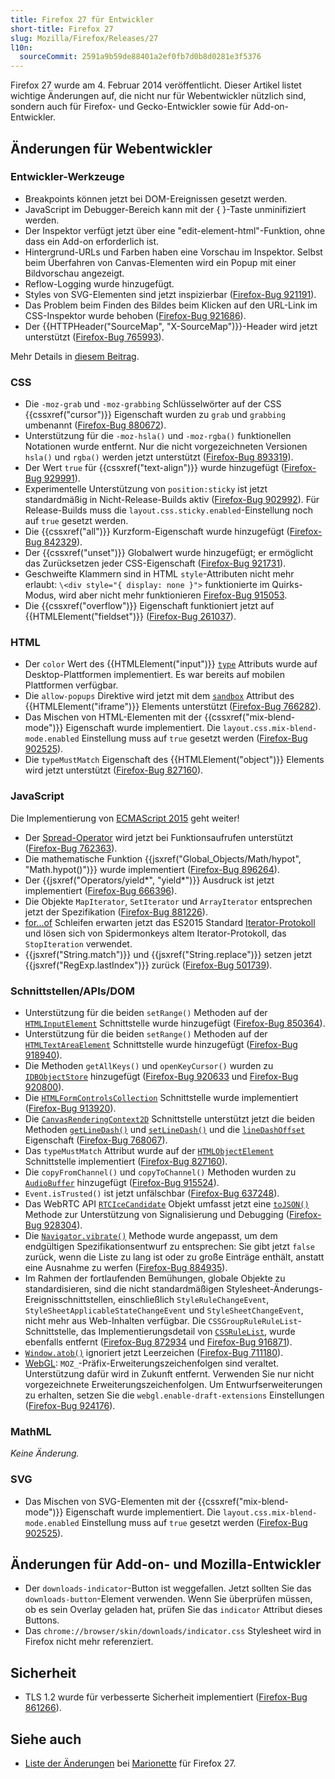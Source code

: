 ```yaml
---
title: Firefox 27 für Entwickler
short-title: Firefox 27
slug: Mozilla/Firefox/Releases/27
l10n:
  sourceCommit: 2591a9b59de88401a2ef0fb7d0b8d0281e3f5376
---
```


Firefox 27 wurde am 4. Februar 2014 veröffentlicht. Dieser Artikel listet wichtige Änderungen auf, die nicht nur für Webentwickler nützlich sind, sondern auch für Firefox- und Gecko-Entwickler sowie für Add-on-Entwickler.

## Änderungen für Webentwickler

### Entwickler-Werkzeuge

- Breakpoints können jetzt bei DOM-Ereignissen gesetzt werden.
- JavaScript im Debugger-Bereich kann mit der { }-Taste unminifiziert werden.
- Der Inspektor verfügt jetzt über eine "edit-element-html"-Funktion, ohne dass ein Add-on erforderlich ist.
- Hintergrund-URLs und Farben haben eine Vorschau im Inspektor. Selbst beim Überfahren von Canvas-Elementen wird ein Popup mit einer Bildvorschau angezeigt.
- Reflow-Logging wurde hinzugefügt.
- Styles von SVG-Elementen sind jetzt inspizierbar ([Firefox-Bug 921191](https://bugzil.la/921191)).
- Das Problem beim Finden des Bildes beim Klicken auf den URL-Link im CSS-Inspektor wurde behoben ([Firefox-Bug 921686](https://bugzil.la/921686)).
- Der {{HTTPHeader("SourceMap", "X-SourceMap")}}-Header wird jetzt unterstützt ([Firefox-Bug 765993](https://bugzil.la/765993)).

Mehr Details in [diesem Beitrag](https://hacks.mozilla.org/2013/11/firefox-developer-tools-episode-27-edit-as-html-codemirror-more/).

### CSS

- Die `-moz-grab` und `-moz-grabbing` Schlüsselwörter auf der CSS {{cssxref("cursor")}} Eigenschaft wurden zu `grab` und `grabbing` umbenannt ([Firefox-Bug 880672](https://bugzil.la/880672)).
- Unterstützung für die `-moz-hsla()` und `-moz-rgba()` funktionellen Notationen wurde entfernt. Nur die nicht vorgezeichneten Versionen `hsla()` und `rgba()` werden jetzt unterstützt ([Firefox-Bug 893319](https://bugzil.la/893319)).
- Der Wert `true` für {{cssxref("text-align")}} wurde hinzugefügt ([Firefox-Bug 929991](https://bugzil.la/929991)).
- Experimentelle Unterstützung von `position:sticky` ist jetzt standardmäßig in Nicht-Release-Builds aktiv ([Firefox-Bug 902992](https://bugzil.la/902992)). Für Release-Builds muss die `layout.css.sticky.enabled`-Einstellung noch auf `true` gesetzt werden.
- Die {{cssxref("all")}} Kurzform-Eigenschaft wurde hinzugefügt ([Firefox-Bug 842329](https://bugzil.la/842329)).
- Der {{cssxref("unset")}} Globalwert wurde hinzugefügt; er ermöglicht das Zurücksetzen jeder CSS-Eigenschaft ([Firefox-Bug 921731](https://bugzil.la/921731)).
- Geschweifte Klammern sind in HTML `style`-Attributen nicht mehr erlaubt: `\<div style="{ display: none }">` funktionierte im Quirks-Modus, wird aber nicht mehr funktionieren [Firefox-Bug 915053](https://bugzil.la/915053).
- Die {{cssxref("overflow")}} Eigenschaft funktioniert jetzt auf {{HTMLElement("fieldset")}} ([Firefox-Bug 261037](https://bugzil.la/261037)).

### HTML

- Der `color` Wert des {{HTMLElement("input")}} [`type`](/de/docs/Web/HTML/Reference/Elements/input#type) Attributs wurde auf Desktop-Plattformen implementiert. Es war bereits auf mobilen Plattformen verfügbar.
- Die `allow-popups` Direktive wird jetzt mit dem [`sandbox`](/de/docs/Web/HTML/Reference/Elements/iframe#sandbox) Attribut des {{HTMLElement("iframe")}} Elements unterstützt ([Firefox-Bug 766282](https://bugzil.la/766282)).
- Das Mischen von HTML-Elementen mit der {{cssxref("mix-blend-mode")}} Eigenschaft wurde implementiert. Die `layout.css.mix-blend-mode.enabled` Einstellung muss auf `true` gesetzt werden ([Firefox-Bug 902525](https://bugzil.la/902525)).
- Die `typeMustMatch` Eigenschaft des {{HTMLElement("object")}} Elements wird jetzt unterstützt ([Firefox-Bug 827160](https://bugzil.la/827160)).

### JavaScript

Die Implementierung von [ECMAScript 2015](https://web.archive.org/web/20210612110055/https://developer.mozilla.org/de/docs/Archive/Web/JavaScript/New_in_JavaScript/ECMAScript_2015_support_in_Mozilla) geht weiter!

- Der [Spread-Operator](/de/docs/Web/JavaScript/Reference/Operators/Spread_syntax) wird jetzt bei Funktionsaufrufen unterstützt ([Firefox-Bug 762363](https://bugzil.la/762363)).
- Die mathematische Funktion {{jsxref("Global_Objects/Math/hypot", "Math.hypot()")}} wurde implementiert ([Firefox-Bug 896264](https://bugzil.la/896264)).
- Der {{jsxref("Operators/yield*", "yield*")}} Ausdruck ist jetzt implementiert ([Firefox-Bug 666396](https://bugzil.la/666396)).
- Die Objekte `MapIterator`, `SetIterator` und `ArrayIterator` entsprechen jetzt der Spezifikation ([Firefox-Bug 881226](https://bugzil.la/881226)).
- [for...of](/de/docs/Web/JavaScript/Reference/Statements/for...of) Schleifen erwarten jetzt das ES2015 Standard [Iterator-Protokoll](/de/docs/Web/JavaScript/Reference/Iteration_protocols) und lösen sich von Spidermonkeys altem Iterator-Protokoll, das `StopIteration` verwendet.
- {{jsxref("String.match")}} und {{jsxref("String.replace")}} setzen jetzt {{jsxref("RegExp.lastIndex")}} zurück ([Firefox-Bug 501739](https://bugzil.la/501739)).

### Schnittstellen/APIs/DOM

- Unterstützung für die beiden `setRange()` Methoden auf der [`HTMLInputElement`](/de/docs/Web/API/HTMLInputElement) Schnittstelle wurde hinzugefügt ([Firefox-Bug 850364](https://bugzil.la/850364)).
- Unterstützung für die beiden `setRange()` Methoden auf der [`HTMLTextAreaElement`](/de/docs/Web/API/HTMLTextAreaElement) Schnittstelle wurde hinzugefügt ([Firefox-Bug 918940](https://bugzil.la/918940)).
- Die Methoden `getAllKeys()` und `openKeyCursor()` wurden zu [`IDBObjectStore`](/de/docs/Web/API/IDBObjectStore) hinzugefügt ([Firefox-Bug 920633](https://bugzil.la/920633) und [Firefox-Bug 920800](https://bugzil.la/920800)).
- Die [`HTMLFormControlsCollection`](/de/docs/Web/API/HTMLFormControlsCollection) Schnittstelle wurde implementiert ([Firefox-Bug 913920](https://bugzil.la/913920)).
- Die [`CanvasRenderingContext2D`](/de/docs/Web/API/CanvasRenderingContext2D) Schnittstelle unterstützt jetzt die beiden Methoden [`getLineDash()`](/de/docs/Web/API/CanvasRenderingContext2D/getLineDash) und [`setLineDash()`](/de/docs/Web/API/CanvasRenderingContext2D/setLineDash) und die [`lineDashOffset`](/de/docs/Web/API/CanvasRenderingContext2D/lineDashOffset) Eigenschaft ([Firefox-Bug 768067](https://bugzil.la/768067)).
- Das `typeMustMatch` Attribut wurde auf der [`HTMLObjectElement`](/de/docs/Web/API/HTMLObjectElement) Schnittstelle implementiert ([Firefox-Bug 827160](https://bugzil.la/827160)).
- Die `copyFromChannel()` und `copyToChannel()` Methoden wurden zu [`AudioBuffer`](/de/docs/Web/API/AudioBuffer) hinzugefügt ([Firefox-Bug 915524](https://bugzil.la/915524)).
- `Event.isTrusted()` ist jetzt unfälschbar ([Firefox-Bug 637248](https://bugzil.la/637248)).
- Das WebRTC API [`RTCIceCandidate`](/de/docs/Web/API/RTCIceCandidate) Objekt umfasst jetzt eine [`toJSON()`](/de/docs/Web/API/RTCIceCandidate/toJSON) Methode zur Unterstützung von Signalisierung und Debugging ([Firefox-Bug 928304](https://bugzil.la/928304)).
- Die [`Navigator.vibrate()`](/de/docs/Web/API/Navigator/vibrate) Methode wurde angepasst, um dem endgültigen Spezifikationsentwurf zu entsprechen: Sie gibt jetzt `false` zurück, wenn die Liste zu lang ist oder zu große Einträge enthält, anstatt eine Ausnahme zu werfen ([Firefox-Bug 884935](https://bugzil.la/884935)).
- Im Rahmen der fortlaufenden Bemühungen, globale Objekte zu standardisieren, sind die nicht standardmäßigen Stylesheet-Änderungs-Ereignisschnittstellen, einschließlich `StyleRuleChangeEvent`, `StyleSheetApplicableStateChangeEvent` und `StyleSheetChangeEvent`, nicht mehr aus Web-Inhalten verfügbar. Die `CSSGroupRuleRuleList`-Schnittstelle, das Implementierungsdetail von [`CSSRuleList`](/de/docs/Web/API/CSSRuleList), wurde ebenfalls entfernt ([Firefox-Bug 872934](https://bugzil.la/872934) und [Firefox-Bug 916871](https://bugzil.la/916871)).
- [`Window.atob()`](/de/docs/Web/API/Window/atob) ignoriert jetzt Leerzeichen ([Firefox-Bug 711180](https://bugzil.la/711180)).
- [WebGL](/de/docs/Web/API/WebGL_API): `MOZ_`-Präfix-Erweiterungszeichenfolgen sind veraltet. Unterstützung dafür wird in Zukunft entfernt. Verwenden Sie nur nicht vorgezeichnete Erweiterungszeichenfolgen. Um Entwurfserweiterungen zu erhalten, setzen Sie die `webgl.enable-draft-extensions` Einstellungen ([Firefox-Bug 924176](https://bugzil.la/924176)).

### MathML

_Keine Änderung._

### SVG

- Das Mischen von SVG-Elementen mit der {{cssxref("mix-blend-mode")}} Eigenschaft wurde implementiert. Die `layout.css.mix-blend-mode.enabled` Einstellung muss auf `true` gesetzt werden ([Firefox-Bug 902525](https://bugzil.la/902525)).

## Änderungen für Add-on- und Mozilla-Entwickler

- Der `downloads-indicator`-Button ist weggefallen. Jetzt sollten Sie das `downloads-button`-Element verwenden. Wenn Sie überprüfen müssen, ob es sein Overlay geladen hat, prüfen Sie das `indicator` Attribut dieses Buttons.
- Das `chrome://browser/skin/downloads/indicator.css` Stylesheet wird in Firefox nicht mehr referenziert.

## Sicherheit

- TLS 1.2 wurde für verbesserte Sicherheit implementiert ([Firefox-Bug 861266](https://bugzil.la/861266)).

## Siehe auch

- [Liste der Änderungen](https://bugzilla.mozilla.org/buglist.cgi?resolution=FIXED&component=Marionette&product=Testing&target_milestone=mozilla27) bei [Marionette](https://firefox-source-docs.mozilla.org/testing/marionette/index.html) für Firefox 27.

